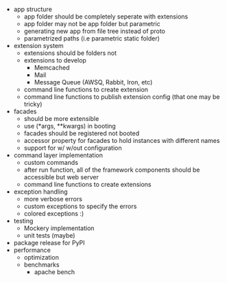 - app structure
    - app folder should be completely seperate with extensions
    - app folder may not be app folder but parametric
    - generating new app from file tree instead of proto
    - parametrized paths (i.e parametric static folder)
- extension system
    - extensions should be folders not
    - extensions to develop
        - Memcached
        - Mail
        - Message Queue (AWSQ, Rabbit, Iron, etc)
    - command line functions to create extension
    - command line functions to publish extension config (that one may be tricky)
- facades
    - should be more extensible
    - use (*args, **kwargs) in booting
    - facades should be registered not booted
    - accessor property for facades to hold instances with different names
    - support for w/ w/out configuration
- command layer implementation
    - custom commands
    - after run function, all of the framework components should be accessible but web server
    - command line functions to create extensions
- exception handling
    - more verbose errors
    - custom exceptions to specify the errors
    - colored exceptions :)
- testing
    - Mockery implementation
    - unit tests (maybe)
- package release for PyPI
- performance
    - optimization
    - benchmarks
        - apache bench
